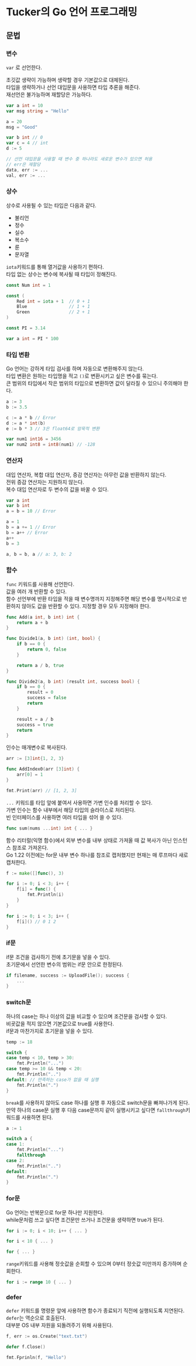 # Tucker의 Go 언어 프로그래밍

## 문법

### 변수

`var` 로 선언한다.

초깃값 생략이 가능하며 생략할 경우 기본값으로 대체된다.  
타입을 생략하거나 선언 대입문을 사용하면 타입 추론을 해준다.  
재선언은 불가능하며 재할당은 가능하다.

```go
var a int = 10
var msg string = "Hello"

a = 20
msg = "Good"

var b int // 0
var c = 4 // int
d := 5

// 선언 대입문을 사용할 때 변수 중 하나라도 새로운 변수가 있으면 허용
// err은 재할당
data, err := ...
val, err := ...
```

### 상수

상수로 사용될 수 있는 타입은 다음과 같다.

- 불리언
- 정수
- 실수
- 복소수
- 룬
- 문자열

`iota`키워드를 통해 열거값을 사용하기 편하다.  
타입 없는 상수는 변수에 복사될 때 타입이 정해진다.

```go
const Num int = 1

const (
	Red int = iota + 1  // 0 + 1
	Blue                // 1 + 1
	Green               // 2 + 1
)

const PI = 3.14

var a int = PI * 100
```

### 타입 변환

Go 언어는 강하게 타입 검사를 하며 자동으로 변환해주지 않는다.  
타입 변환은 원하는 타입명을 적고 `()`로 변환시키고 싶은 변수를 묶는다.  
큰 범위의 타입에서 작은 범위의 타입으로 변환하면 값이 달라질 수 있으니 주의해야 한다.

```go
a := 3
b := 3.5

c := a * b // Error
d := a * int(b)
e := b * 3 // 3은 float64로 암묵적 변환

var num1 int16 = 3456
var num2 int8 = int8(num1) // -128
```

### 연산자

대입 연산자, 복합 대입 연산자, 증감 연산자는 아무런 값을 반환하지 않는다.  
전위 증감 연산자는 지원하지 않는다.  
복수 대입 연산자로 두 변수의 값을 바꿀 수 있다.

```go
var a int
var b int
a = b = 10 // Error

a = 1
b = a += 1 // Error
b = a++ // Error
a++
b = 3

a, b = b, a // a: 3, b: 2
```

### 함수

`func` 키워드를 사용해 선언한다.  
값을 여러 개 반환할 수 있다.  
함수 선언부에 반환 타입을 적을 때 변수명까지 지정해주면 해당 변수를 명시적으로 반환하지 않아도 값을 반환할 수 있다. 지정할 경우 모두 지정해야 한다.

```go
func Add(a int, b int) int {
	return a + b
}

func Divide1(a, b int) (int, bool) {
	if b == 0 {
		return 0, false
	}

	return a / b, true
}

func Divide2(a, b int) (result int, success bool) {
	if b == 0 {
		result = 0
		success = false
		return
	}

	result = a / b
	success = true
	return
}
```

인수는 매개변수로 복사된다.

```go
arr := [3]int{1, 2, 3}

func AddIndex0(arr [3]int) {
	arr[0] = 1
}

fmt.Print(arr) // [1, 2, 3]
```

`...` 키워드를 타입 앞에 붙여서 사용하면 가변 인수를 처리할 수 있다.  
가변 인수는 함수 내부에서 해당 타입의 슬라이스로 처리된다.  
빈 인터페이스를 사용하면 여러 타입을 섞어 쓸 수 있다.

```go
func sum(nums ...int) int { ... }
```

함수 리터럴(익명 함수)에서 외부 변수를 내부 상태로 가져올 때 값 복사가 아닌 인스턴스 참조로 가져온다.  
Go 1.22 이전에는 for문 내부 변수 하나를 참조로 캡처했지만 현재는 매 루프마다 새로 캡처한다.

```go
f := make([]func(), 3)

for i := 0; i < 3; i++ {
	f[i] = func() {
		fmt.Println(i)
	}
}

for i := 0; i < 3; i++ {
	f[i]() // 0 1 2
}
```

### if문

if문 조건을 검사하기 전에 초기문을 넣을 수 있다.  
초기문에서 선언한 변수의 범위는 if문 안으로 한정된다.

```go
if filename, success := UploadFile(); success {
	...
}
```

### switch문

하나의 case는 하나 이상의 값을 비교할 수 있으며 조건문을 검사할 수 있다.  
비굣값을 적지 않으면 기본값으로 true를 사용한다.  
if문과 마찬가지로 초기문을 넣을 수 있다.

```go
temp := 18

switch {
case temp < 10, temp > 30:
	fmt.Println("...")
case temp >= 10 && temp < 20:
	fmt.Println("..")
default: // 만족하는 case가 없을 때 실행
	fmt.Println(".")
}
```

`break`를 사용하지 않아도 case 하나를 실행 후 자동으로 switch문을 빠져나가게 된다.  
만약 하나의 case문 실행 후 다음 case문까지 같이 실행시키고 싶다면 `fallthrough`키워드를 사용하면 된다.

```go
a := 1

switch a {
case 1:
	fmt.Println("...")
	fallthrough
case 2:
	fmt.Println("..")
default:
	fmt.Println(".")
}
```

### for문

Go 언어는 반복문으로 for문 하나만 지원한다.  
while문처럼 쓰고 싶다면 조건문만 쓰거나 조건문을 생략하면 true가 된다.

```go
for i := 0; i < 10; i++ { ... }

for i < 10 { ... }

for { ... }
```

`range`키워드를 사용해 정숫값을 순회할 수 있으며 0부터 정숫값 미만까지 증가하며 순회한다.

```go
for i := range 10 { ... }
```

### defer

`defer` 키워드를 명령문 앞에 사용하면 함수가 종료되기 직전에 실행되도록 지연된다.  
`defer`는 역순으로 호출된다.  
대부분 OS 내부 자원을 되돌려주기 위해 사용된다.

```go
f, err := os.Create("text.txt")

defer f.Close()

fmt.Fprinln(f, "Hello")
```
